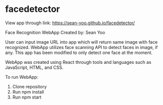 # facedetector
View app through link: https://sean-yoo.github.io/facedetector/

Face Recognition WebApp
Created by: Sean Yoo

User can input image URL into app which will return same image with face recognized. WebApp utilizes face scanning API
to detect faces in image, if any. This app has been modified to only detect one face at the moment.

WebApp was created using React through tools and languages such as JavaScript, HTML, and CSS. 

To run WebApp:
1. Clone repository
2. Run npm install
3. Run npm start
